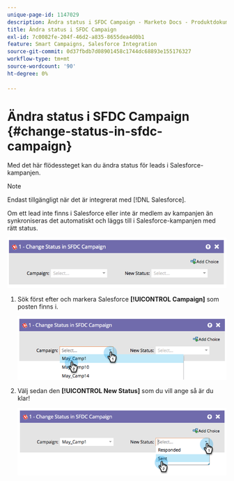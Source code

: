 ```yaml
---
unique-page-id: 1147029
description: Ändra status i SFDC Campaign - Marketo Docs - Produktdokumentation
title: Ändra status i SFDC Campaign
exl-id: 7c0082fe-204f-46d2-a835-8655dea4d0b1
feature: Smart Campaigns, Salesforce Integration
source-git-commit: 0d37fbdb7d08901458c1744dc68893e155176327
workflow-type: tm+mt
source-wordcount: '90'
ht-degree: 0%

---
```


# Ändra status i SFDC Campaign {#change-status-in-sfdc-campaign}

Med det här flödessteget kan du ändra status för leads i Salesforce-kampanjen.

>[!NOTE]
>
>Endast tillgängligt när det är integrerat med [!DNL Salesforce].

Om ett lead inte finns i Salesforce eller inte är medlem av kampanjen än synkroniseras det automatiskt och läggs till i Salesforce-kampanjen med rätt status.

![](assets/change-status-in-sfdc-campaign-1.png)

1. Sök först efter och markera Salesforce **[!UICONTROL Campaign]** som posten finns i.

   ![](assets/change-status-in-sfdc-campaign-2.png)

1. Välj sedan den **[!UICONTROL New Status]** som du vill ange så är du klar!

   ![](assets/change-status-in-sfdc-campaign-3.png)
